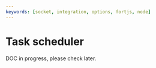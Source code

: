 ```yaml
---
keywords: [socket, integration, options, fortjs, node]
---
```


# Task scheduler

DOC in progress, please check later.